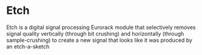 # Etch
 Etch is a digital signal processing Eurorack module that selectively removes signal quality vertically (through bit crushing) and horizontally (through sample-crushing) to create a new signal that looks like it was produced by an etch-a-sketch
